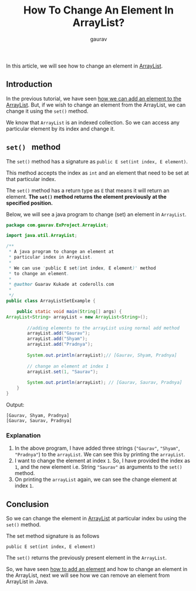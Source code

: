 ﻿---
layout: post
title: "How To Change An Element In ArrayList?"
author: gaurav
categories: [Collections, ArrayList]
description: "In this article, we will see how to change an element in ArrayList."
---

In this article, we will see how to change an element in [ArrayList](https://coderolls.com/arraylist-in-java/).

## Introduction

In the previous tutorial, we have seen [how we can add an element to the ArrayList](https://coderolls.com/add-element-in-arraylist/). But, if we wish to change an element from the ArrayList, we can change it using the `set()` method.

We know that `ArrayList` is an indexed collection. So we can access any particular element by its index and change it.

## `set() ` method

The `set()` method has a signature as `public E set(int index, E element)`.

This method accepts the index as `int` and an element that need to be set at that particular index.

The `set()` method has a return type as `E` that means it will return an element. **The `set()` method returns the element previously at the specified position.**

Below, we will see a java program to change (set) an element in `ArrayList`.

```java
package com.gaurav.ExProject.ArrayList;

import java.util.ArrayList;

/**
 * A java program to change an element at 
 * particular index in ArrayList.
 * 
 * We can use 'public E set(int index, E element)' method
 * to change an element.
 * 
 * @author Guarav Kukade at coderolls.com
 *
 */
public class ArrayListSetExample {

	public static void main(String[] args) {
ArrayList<String> arrayList = new ArrayList<String>();
		
		//adding elements to the arrayList using normal add method
		arrayList.add("Gaurav");
		arrayList.add("Shyam");
		arrayList.add("Pradnya");
		
		System.out.println(arrayList);// [Gaurav, Shyam, Pradnya]
		
		// change an element at index 1
		arrayList.set(1, "Saurav");
		
		System.out.println(arrayList); // [Gaurav, Saurav, Pradnya]
	}
}
```
Output:
```
[Gaurav, Shyam, Pradnya]
[Gaurav, Saurav, Pradnya]
```

### Explanation

1. In the above program, I  have added three strings (`"Gaurav"`, `"Shyam"`, `"Pradnya"`) to the `arrayList`. We can see this by printing the `arrayList`.
2. I want to change the element at index `1`. So, I have provided the index as `1`, and the new element i.e. String `"Saurav"` as arguments to the `set()` method.
3. On printing the `arrayList` again, we can see the change element at index `1`.

## Conclusion

So we can change the element in [ArrayList](https://coderolls.com/arraylist-in-java/) at particular index bu using the `set()` method.

The set method signature is as follows
```
public E set(int index, E element)
```

The `set()` returns the previously present element in the `ArrayList`.

So, we have seen [how to add an element](https://coderolls.com/add-element-in-arraylist/) and how to change an element in the ArrayList, next we will see how we can remove an element from ArrayList in Java.
